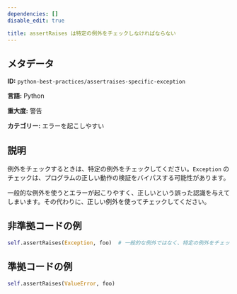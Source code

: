 ```yaml
---
dependencies: []
disable_edit: true

title: assertRaises は特定の例外をチェックしなければならない
---
```

## メタデータ
**ID:** `python-best-practices/assertraises-specific-exception`

**言語:** Python

**重大度:** 警告

**カテゴリー:** エラーを起こしやすい

## 説明
例外をチェックするときは、特定の例外をチェックしてください。`Exception` のチェックは、プログラムの正しい動作の検証をバイパスする可能性があります。

一般的な例外を使うとエラーが起こりやすく、正しいという誤った認識を与えてしまいます。その代わりに、正しい例外を使ってチェックしてください。

## 非準拠コードの例
```python
self.assertRaises(Exception, foo)  # 一般的な例外ではなく、特定の例外をチェックします
```

## 準拠コードの例
```python
self.assertRaises(ValueError, foo)
```
